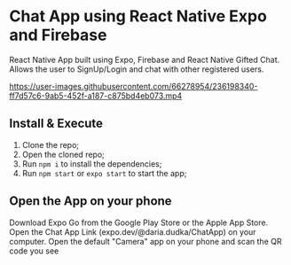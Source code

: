 #  Chat App using React Native Expo and Firebase

React Native App built using Expo, Firebase and React Native Gifted Chat. Allows the user to SignUp/Login and chat with other registered users.

https://user-images.githubusercontent.com/66278954/236198340-ff7d57c6-9ab5-452f-a187-c875bd4eb073.mp4


## Install & Execute

1. Clone the repo;
2. Open the cloned repo;
3. Run `npm i` to install the dependencies;
4. Run `npm start` or `expo start` to start the app;

## Open the App on your phone

Download Expo Go from the Google Play Store or the Apple App Store. Open the Chat App Link (expo.dev/@daria.dudka/ChatApp) on your computer. Open the default "Camera" app on your phone and scan the QR code you see
